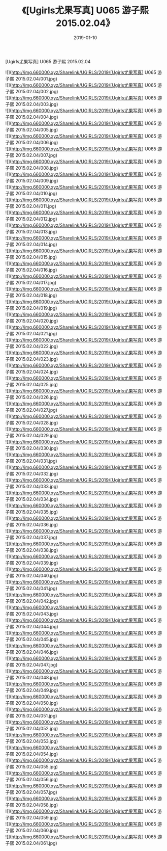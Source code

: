 ﻿---
layout: post
title:  《[Ugirls尤果写真] U065 游子熙 2015.02.04》
date:   2019-01-10
img: http://img.660000.xyz/Sharelink/UGIRLS/2019/[Ugirls尤果写真] U065 游子熙 2015.02.04/000.jpg
categories: [美女, 清纯, 唯美]
---

[Ugirls尤果写真] U065 游子熙 2015.02.04

 ![](http://img.660000.xyz/Sharelink/UGIRLS/2019/[Ugirls尤果写真] U065 游子熙 2015.02.04/001.jpg) <br>![](http://img.660000.xyz/Sharelink/UGIRLS/2019/[Ugirls尤果写真] U065 游子熙 2015.02.04/002.jpg) <br>![](http://img.660000.xyz/Sharelink/UGIRLS/2019/[Ugirls尤果写真] U065 游子熙 2015.02.04/003.jpg) <br>![](http://img.660000.xyz/Sharelink/UGIRLS/2019/[Ugirls尤果写真] U065 游子熙 2015.02.04/004.jpg) <br>![](http://img.660000.xyz/Sharelink/UGIRLS/2019/[Ugirls尤果写真] U065 游子熙 2015.02.04/005.jpg) <br>![](http://img.660000.xyz/Sharelink/UGIRLS/2019/[Ugirls尤果写真] U065 游子熙 2015.02.04/006.jpg) <br>![](http://img.660000.xyz/Sharelink/UGIRLS/2019/[Ugirls尤果写真] U065 游子熙 2015.02.04/007.jpg) <br>![](http://img.660000.xyz/Sharelink/UGIRLS/2019/[Ugirls尤果写真] U065 游子熙 2015.02.04/008.jpg) <br>![](http://img.660000.xyz/Sharelink/UGIRLS/2019/[Ugirls尤果写真] U065 游子熙 2015.02.04/009.jpg) <br>![](http://img.660000.xyz/Sharelink/UGIRLS/2019/[Ugirls尤果写真] U065 游子熙 2015.02.04/010.jpg) <br>![](http://img.660000.xyz/Sharelink/UGIRLS/2019/[Ugirls尤果写真] U065 游子熙 2015.02.04/011.jpg) <br>![](http://img.660000.xyz/Sharelink/UGIRLS/2019/[Ugirls尤果写真] U065 游子熙 2015.02.04/012.jpg) <br>![](http://img.660000.xyz/Sharelink/UGIRLS/2019/[Ugirls尤果写真] U065 游子熙 2015.02.04/013.jpg) <br>![](http://img.660000.xyz/Sharelink/UGIRLS/2019/[Ugirls尤果写真] U065 游子熙 2015.02.04/014.jpg) <br>![](http://img.660000.xyz/Sharelink/UGIRLS/2019/[Ugirls尤果写真] U065 游子熙 2015.02.04/015.jpg) <br>![](http://img.660000.xyz/Sharelink/UGIRLS/2019/[Ugirls尤果写真] U065 游子熙 2015.02.04/016.jpg) <br>![](http://img.660000.xyz/Sharelink/UGIRLS/2019/[Ugirls尤果写真] U065 游子熙 2015.02.04/017.jpg) <br>![](http://img.660000.xyz/Sharelink/UGIRLS/2019/[Ugirls尤果写真] U065 游子熙 2015.02.04/018.jpg) <br>![](http://img.660000.xyz/Sharelink/UGIRLS/2019/[Ugirls尤果写真] U065 游子熙 2015.02.04/019.jpg) <br>![](http://img.660000.xyz/Sharelink/UGIRLS/2019/[Ugirls尤果写真] U065 游子熙 2015.02.04/020.jpg) <br>![](http://img.660000.xyz/Sharelink/UGIRLS/2019/[Ugirls尤果写真] U065 游子熙 2015.02.04/021.jpg) <br>![](http://img.660000.xyz/Sharelink/UGIRLS/2019/[Ugirls尤果写真] U065 游子熙 2015.02.04/022.jpg) <br>![](http://img.660000.xyz/Sharelink/UGIRLS/2019/[Ugirls尤果写真] U065 游子熙 2015.02.04/023.jpg) <br>![](http://img.660000.xyz/Sharelink/UGIRLS/2019/[Ugirls尤果写真] U065 游子熙 2015.02.04/024.jpg) <br>![](http://img.660000.xyz/Sharelink/UGIRLS/2019/[Ugirls尤果写真] U065 游子熙 2015.02.04/025.jpg) <br>![](http://img.660000.xyz/Sharelink/UGIRLS/2019/[Ugirls尤果写真] U065 游子熙 2015.02.04/026.jpg) <br>![](http://img.660000.xyz/Sharelink/UGIRLS/2019/[Ugirls尤果写真] U065 游子熙 2015.02.04/027.jpg) <br>![](http://img.660000.xyz/Sharelink/UGIRLS/2019/[Ugirls尤果写真] U065 游子熙 2015.02.04/028.jpg) <br>![](http://img.660000.xyz/Sharelink/UGIRLS/2019/[Ugirls尤果写真] U065 游子熙 2015.02.04/029.jpg) <br>![](http://img.660000.xyz/Sharelink/UGIRLS/2019/[Ugirls尤果写真] U065 游子熙 2015.02.04/030.jpg) <br>![](http://img.660000.xyz/Sharelink/UGIRLS/2019/[Ugirls尤果写真] U065 游子熙 2015.02.04/031.jpg) <br>![](http://img.660000.xyz/Sharelink/UGIRLS/2019/[Ugirls尤果写真] U065 游子熙 2015.02.04/032.jpg) <br>![](http://img.660000.xyz/Sharelink/UGIRLS/2019/[Ugirls尤果写真] U065 游子熙 2015.02.04/033.jpg) <br>![](http://img.660000.xyz/Sharelink/UGIRLS/2019/[Ugirls尤果写真] U065 游子熙 2015.02.04/034.jpg) <br>![](http://img.660000.xyz/Sharelink/UGIRLS/2019/[Ugirls尤果写真] U065 游子熙 2015.02.04/035.jpg) <br>![](http://img.660000.xyz/Sharelink/UGIRLS/2019/[Ugirls尤果写真] U065 游子熙 2015.02.04/036.jpg) <br>![](http://img.660000.xyz/Sharelink/UGIRLS/2019/[Ugirls尤果写真] U065 游子熙 2015.02.04/037.jpg) <br>![](http://img.660000.xyz/Sharelink/UGIRLS/2019/[Ugirls尤果写真] U065 游子熙 2015.02.04/038.jpg) <br>![](http://img.660000.xyz/Sharelink/UGIRLS/2019/[Ugirls尤果写真] U065 游子熙 2015.02.04/039.jpg) <br>![](http://img.660000.xyz/Sharelink/UGIRLS/2019/[Ugirls尤果写真] U065 游子熙 2015.02.04/040.jpg) <br>![](http://img.660000.xyz/Sharelink/UGIRLS/2019/[Ugirls尤果写真] U065 游子熙 2015.02.04/041.jpg) <br>![](http://img.660000.xyz/Sharelink/UGIRLS/2019/[Ugirls尤果写真] U065 游子熙 2015.02.04/042.jpg) <br>![](http://img.660000.xyz/Sharelink/UGIRLS/2019/[Ugirls尤果写真] U065 游子熙 2015.02.04/043.jpg) <br>![](http://img.660000.xyz/Sharelink/UGIRLS/2019/[Ugirls尤果写真] U065 游子熙 2015.02.04/044.jpg) <br>![](http://img.660000.xyz/Sharelink/UGIRLS/2019/[Ugirls尤果写真] U065 游子熙 2015.02.04/045.jpg) <br>![](http://img.660000.xyz/Sharelink/UGIRLS/2019/[Ugirls尤果写真] U065 游子熙 2015.02.04/046.jpg) <br>![](http://img.660000.xyz/Sharelink/UGIRLS/2019/[Ugirls尤果写真] U065 游子熙 2015.02.04/047.jpg) <br>![](http://img.660000.xyz/Sharelink/UGIRLS/2019/[Ugirls尤果写真] U065 游子熙 2015.02.04/048.jpg) <br>![](http://img.660000.xyz/Sharelink/UGIRLS/2019/[Ugirls尤果写真] U065 游子熙 2015.02.04/049.jpg) <br>![](http://img.660000.xyz/Sharelink/UGIRLS/2019/[Ugirls尤果写真] U065 游子熙 2015.02.04/050.jpg) <br>![](http://img.660000.xyz/Sharelink/UGIRLS/2019/[Ugirls尤果写真] U065 游子熙 2015.02.04/051.jpg) <br>![](http://img.660000.xyz/Sharelink/UGIRLS/2019/[Ugirls尤果写真] U065 游子熙 2015.02.04/052.jpg) <br>![](http://img.660000.xyz/Sharelink/UGIRLS/2019/[Ugirls尤果写真] U065 游子熙 2015.02.04/053.jpg) <br>![](http://img.660000.xyz/Sharelink/UGIRLS/2019/[Ugirls尤果写真] U065 游子熙 2015.02.04/054.jpg) <br>![](http://img.660000.xyz/Sharelink/UGIRLS/2019/[Ugirls尤果写真] U065 游子熙 2015.02.04/055.jpg) <br>![](http://img.660000.xyz/Sharelink/UGIRLS/2019/[Ugirls尤果写真] U065 游子熙 2015.02.04/056.jpg) <br>![](http://img.660000.xyz/Sharelink/UGIRLS/2019/[Ugirls尤果写真] U065 游子熙 2015.02.04/057.jpg) <br>![](http://img.660000.xyz/Sharelink/UGIRLS/2019/[Ugirls尤果写真] U065 游子熙 2015.02.04/058.jpg) <br>![](http://img.660000.xyz/Sharelink/UGIRLS/2019/[Ugirls尤果写真] U065 游子熙 2015.02.04/059.jpg) <br>![](http://img.660000.xyz/Sharelink/UGIRLS/2019/[Ugirls尤果写真] U065 游子熙 2015.02.04/060.jpg) <br>![](http://img.660000.xyz/Sharelink/UGIRLS/2019/[Ugirls尤果写真] U065 游子熙 2015.02.04/061.jpg) <br>